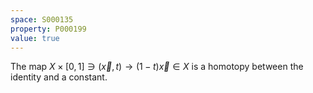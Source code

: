 ```yaml
---
space: S000135
property: P000199
value: true
---
```


The map $X\times[0,1] \ni (\vec x,t)\to (1-t)\vec x\in X$ is a homotopy between the identity and a constant.
